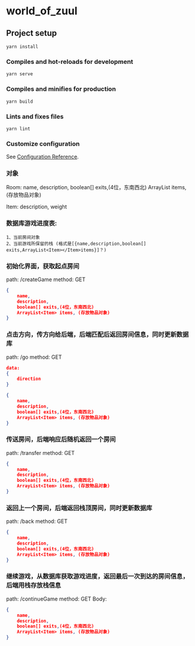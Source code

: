 # world_of_zuul

## Project setup
```
yarn install
```

### Compiles and hot-reloads for development
```
yarn serve
```

### Compiles and minifies for production
```
yarn build
```

### Lints and fixes files
```
yarn lint
```

### Customize configuration
See [Configuration Reference](https://cli.vuejs.org/config/).

### 对象
Room: 
    name,
    description,
    boolean[] exits,(4位，东南西北)
    ArrayList<Item> items, (存放物品对象)

Item:
    description,
    weight

### 数据库游戏进度表:
    1、当前房间对象
    2、当前游戏所保留的栈 (格式是[{name,description,boolean[] exits,ArrayList<Item></Item>items}]？)

### 初始化界面，获取起点房间
path: /createGame
method: GET

```json
{
    name,
    description,
    boolean[] exits,(4位，东南西北)
    ArrayList<Item> items, (存放物品对象)
}
```

### 点击方向，传方向给后端，后端匹配后返回房间信息，同时更新数据库
path: /go
method: GET
```json
data:
{
    direction
}
```

```json
{
    name,
    description,
    boolean[] exits,(4位，东南西北)
    ArrayList<Item> items, (存放物品对象)
}
```

### 传送房间，后端响应后随机返回一个房间
path: /transfer
method: GET

```json
{
    name,
    description,
    boolean[] exits,(4位，东南西北)
    ArrayList<Item> items, (存放物品对象)
}
```

### 返回上一个房间，后端返回栈顶房间，同时更新数据库
path: /back
method: GET

```json
{
    name,
    description,
    boolean[] exits,(4位，东南西北)
    ArrayList<Item> items, (存放物品对象)
}
```

### 继续游戏，从数据库获取游戏进度，返回最后一次到达的房间信息，后端用栈存放栈信息
path: /continueGame
method: GET
Body:
```json
{
    name,
    description,
    boolean[] exits,(4位，东南西北)
    ArrayList<Item> items, (存放物品对象)
}
```
